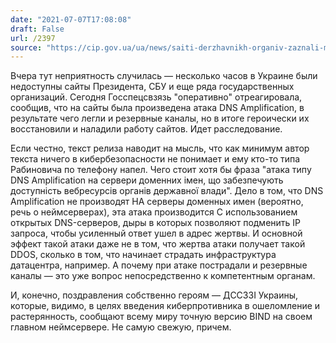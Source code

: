 ```yaml
---
date: "2021-07-07T17:08:08"
draft: False
url: /2397
source: "https://cip.gov.ua/ua/news/saiti-derzhavnikh-organiv-zaznali-merezhevoyi-ataki-robotu-operativno-vidnovleno"
---
```


Вчера тут неприятность случилась — несколько часов в Украине были недоступны сайты Президента, СБУ и еще ряда государственных организаций. Сегодня Госспецсвзязь "оперативно" отреагировала, сообщив, что на сайты была произведена атака DNS Amplification, в результате чего легли и резервные каналы, но в итоге героически их восстановили и наладили работу сайтов. Идет расследование.

Если честно, текст релиза наводит на мысль, что как минимум автор текста ничего в кибербезопасности не понимает и ему кто-то типа Рабиновича по телефону напел. Чего стоит хотя бы фраза "атака типу DNS Amplification на сервери доменних імен, що забезпечують доступність вебресурсів органів державної влади". Дело в том, что DNS Amplification не производят НА серверы доменных имен (вероятно, речь о неймсерверах), эта атака производится С использованием открытых DNS-серверов, дыры в которых позволяют подменить IP запроса, чтобы усиленный ответ ушел в адрес жертвы. И основной эффект такой атаки даже не в том, что жертва атаки получает такой DDOS, сколько в том, что начинает страдать инфраструктура датацентра, например. А почему при атаке пострадали и резервные каналы — это уже вопрос непосредственно к компетентным органам.

И, конечно, поздравления собственно героям — ДССЗЗІ Украины, которые, видимо, в целях введения киберпротивника в ошеломление и растерянность, сообщают всему миру точную версию BIND на своем главном неймсервере. Не самую свежую, причем.

